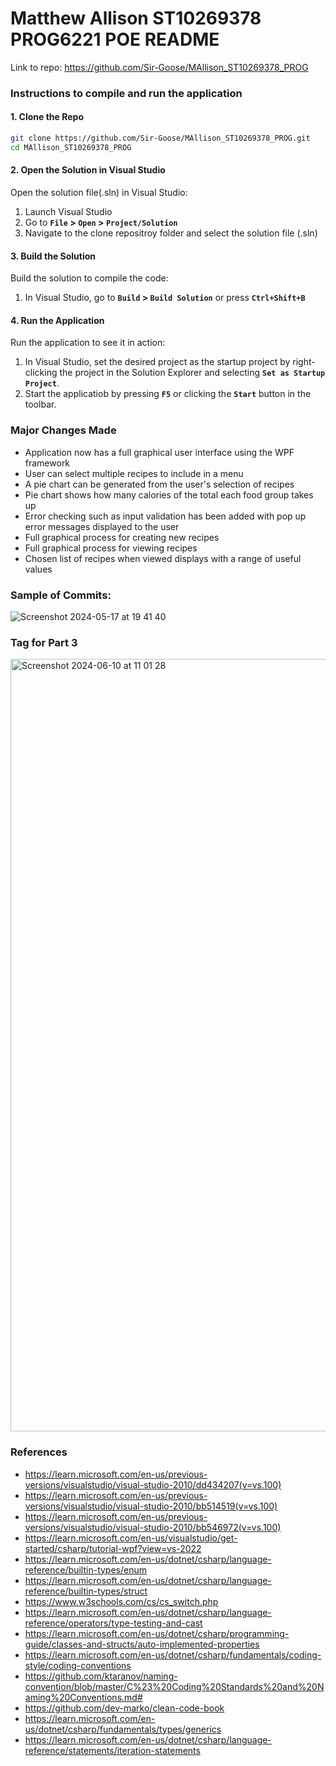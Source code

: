 # Matthew Allison ST10269378 PROG6221 POE README
Link to repo: https://github.com/Sir-Goose/MAllison_ST10269378_PROG

### Instructions to compile and run the application

#### 1. Clone the Repo
``` sh
git clone https://github.com/Sir-Goose/MAllison_ST10269378_PROG.git
cd MAllison_ST10269378_PROG
```

#### 2. Open the Solution in Visual Studio
Open the solution file(.sln) in Visual Studio:
1. Launch Visual Studio
2. Go to **`File` > `Open` > `Project/Solution`**
3. Navigate to the clone repositroy folder and select the solution file (.sln)

#### 3. Build the Solution
Build the solution to compile the code:
1. In Visual Studio, go to **`Build` > `Build Solution`** or press **`Ctrl+Shift+B`**

#### 4. Run the Application
Run the application to see it in action:
1. In Visual Studio, set the desired project as the startup project by right-clicking the project in the Solution Explorer and selecting **`Set as Startup Project`**.
2. Start the applicatiob by pressing **`F5`** or clicking the **`Start`** button in the toolbar.


### Major Changes Made
- Application now has a full graphical user interface using the WPF framework
- User can select multiple recipes to include in a menu
- A pie chart can be generated from the user's selection of recipes
- Pie chart shows how many calories of the total each food group takes up
- Error checking such as input validation has been added with pop up error messages displayed to the user
- Full graphical process for creating new recipes
- Full graphical process for viewing recipes
- Chosen list of recipes when viewed displays with a range of useful values
  





### Sample of Commits:
![Screenshot 2024-05-17 at 19 41 40](https://github.com/Sir-Goose/MatthewAllison_ST10269378_PRGO6221_POE/assets/66563291/d7e3a1ab-4723-4991-a452-4216e7216111)


### Tag for Part 3

<img width="1236" alt="Screenshot 2024-06-10 at 11 01 28" src="https://github.com/Sir-Goose/MAllison_ST10269378_PROG/assets/66563291/f83715c8-bd18-404a-b756-e71e377ed103">





### References
+ https://learn.microsoft.com/en-us/previous-versions/visualstudio/visual-studio-2010/dd434207(v=vs.100)
+ https://learn.microsoft.com/en-us/previous-versions/visualstudio/visual-studio-2010/bb514519(v=vs.100)
+ https://learn.microsoft.com/en-us/previous-versions/visualstudio/visual-studio-2010/bb546972(v=vs.100)
+ https://learn.microsoft.com/en-us/visualstudio/get-started/csharp/tutorial-wpf?view=vs-2022
+ https://learn.microsoft.com/en-us/dotnet/csharp/language-reference/builtin-types/enum
+ https://learn.microsoft.com/en-us/dotnet/csharp/language-reference/builtin-types/struct
+ https://www.w3schools.com/cs/cs_switch.php
+ https://learn.microsoft.com/en-us/dotnet/csharp/language-reference/operators/type-testing-and-cast
+ https://learn.microsoft.com/en-us/dotnet/csharp/programming-guide/classes-and-structs/auto-implemented-properties
+ https://learn.microsoft.com/en-us/dotnet/csharp/fundamentals/coding-style/coding-conventions
+ https://github.com/ktaranov/naming-convention/blob/master/C%23%20Coding%20Standards%20and%20Naming%20Conventions.md#
+ https://github.com/dev-marko/clean-code-book
+ https://learn.microsoft.com/en-us/dotnet/csharp/fundamentals/types/generics
+ https://learn.microsoft.com/en-us/dotnet/csharp/language-reference/statements/iteration-statements

